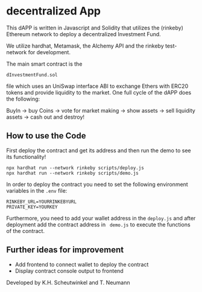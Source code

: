 # decentralized App

This dAPP is written in Javascript and Solidity that utilizes the (rinkeby) Ethereum network to deploy a decentralized
Investment Fund.

We utilize hardhat, Metamask, the Alchemy API and the rinkeby test-network for development.

The main smart contract is the

```shell
dInvestmentFund.sol
```

file which uses an UniSwap interface ABI to exchange Ethers with ERC20 tokens and provide liquidity to the market. One
full cycle of the dAPP does the following:

BuyIn -> buy Coins -> vote for market making -> show assets -> sell liquidity assets -> cash out and destroy!

How to use the Code
-------------------

First deploy the contract and get its address and then run the demo to see its functionality!

```shell
npx hardhat run --network rinkeby scripts/deploy.js
npx hardhat run --network rinkeby scripts/demo.js
```

In order to deploy the contract you need to set the following environment variables in the `.env` file:

````shell
RINKEBY_URL=YOURRINKEBYURL
PRIVATE_KEY=YOURKEY
````

Furthermore, you need to add your wallet address in the `deploy.js` and after deployment add the contract address in `
demo.js` to execute the functions of the contract.

Further ideas for improvement
-----------------------------

- Add frontend to connect wallet to deploy the contract
- Display contract console output to frontend

Developed by K.H. Scheutwinkel and T. Neumann
